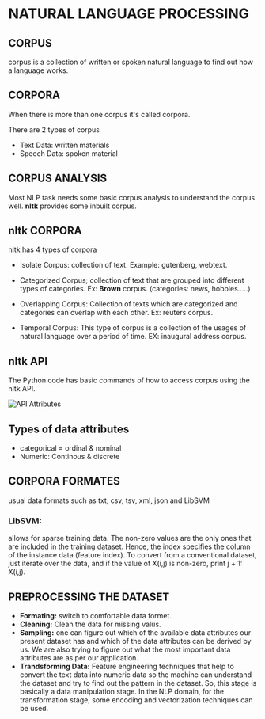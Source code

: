 # NATURAL LANGUAGE PROCESSING
## CORPUS
corpus is a collection of written or spoken natural language to find out how a language works.

## CORPORA 
When there is more than one corpus it's called corpora.

There are 2 types of corpus

- Text Data: written materials
- Speech Data: spoken material

## CORPUS ANALYSIS
Most NLP task needs some basic corpus analysis to understand the corpus well. **nltk** provides some inbuilt corpus.

## nltk CORPORA
nltk has 4 types of corpora
- Isolate Corpus: collection of text. Example: gutenberg, webtext.

- Categorized Corpus; collection of text that are grouped into different types of categories. Ex: **Brown** corpus. (categories: news, hobbies.....)

- Overlapping Corpus: Collection of texts which are categorized and categories can overlap with each other. Ex: reuters corpus.

- Temporal Corpus: This type of corpus is a collection of the usages of natural language over a period of time. EX: inaugural address corpus.

## nltk API
The Python code has basic commands of how to access corpus using the nltk API. 

![API Attributes](/NLP-images/API-attributes.png)

## Types of data attributes
- categorical = ordinal & nominal
- Numeric: Continous & discrete

## CORPORA FORMATES
usual data formats such as txt, csv, tsv, xml, json and LibSVM

### LibSVM: 
 allows for sparse training data. The non-zero values are the only ones that are included in the training dataset. Hence, the index specifies the column of the instance data (feature index). To convert from a conventional dataset, just iterate over the data, and if the value of X(i,j) is non-zero, print j + 1: X(i,j).

## PREPROCESSING THE DATASET
- **Formating:** switch to comfortable data formet.
- **Cleaning:** Clean the data for missing valus.
- **Sampling:** one can figure out which of the available data attributes our present dataset has and which of the data attributes can be derived by us. We are also trying to figure out what the most important data attributes are as per our application. 
- **Trandsforming Data:** Feature engineering techniques that help to convert the text data into numeric data so the machine can understand the dataset and try to find out the pattern in the dataset. So, this stage is basically a data manipulation stage. In the NLP domain, for the transformation stage,  some encoding and vectorization techniques can be used. 

